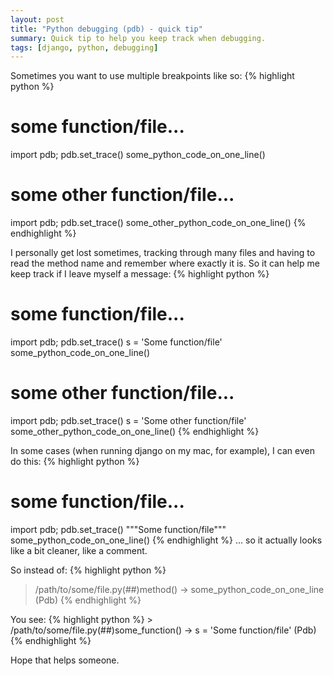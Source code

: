 ```yaml
---
layout: post
title: "Python debugging (pdb) - quick tip"
summary: Quick tip to help you keep track when debugging.
tags: [django, python, debugging]
---
```


Sometimes you want to use multiple breakpoints like so:
{% highlight python %}
# some function/file...
import pdb; pdb.set_trace()
some_python_code_on_one_line()

# some other function/file...
import pdb; pdb.set_trace()
some_other_python_code_on_one_line()
{% endhighlight %}

I personally get lost sometimes, tracking through many files and having to read the method name and remember where exactly it is. So it can help me keep track if I leave myself a message:
{% highlight python %}
# some function/file...
import pdb; pdb.set_trace()
s = 'Some function/file'
some_python_code_on_one_line()

# some other function/file...
import pdb; pdb.set_trace()
s = 'Some other function/file'
some_other_python_code_on_one_line()
{% endhighlight %}

In some cases (when running django on my mac, for example), I can even do this:
{% highlight python %}
# some function/file...
import pdb; pdb.set_trace()
"""Some function/file"""
some_python_code_on_one_line()
{% endhighlight %}
... so it actually looks like a bit cleaner, like a comment.

So instead of:
{% highlight python %}
> /path/to/some/file.py(##)method()
-> some_python_code_on_one_line
(Pdb)
{% endhighlight %}

You see:
{% highlight python %}
    > /path/to/some/file.py(##)some_function()
    -> s = 'Some function/file'
    (Pdb)
{% endhighlight %}

Hope that helps someone.
